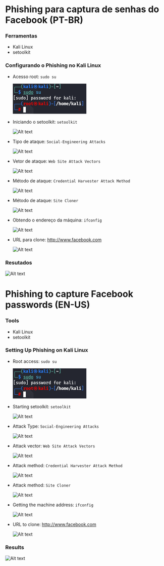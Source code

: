 # Phishing para captura de senhas do Facebook (PT-BR)

### Ferramentas

- Kali Linux
- setoolkit

### Configurando o Phishing no Kali Linux

- Acesso root: ``` sudo su ```
  
  ![Alt text](./sudo_su.png "Optional title")
  
- Iniciando o setoolkit: ``` setoolkit ```
 
  ![Alt text](./passwd.png "Optional title")
  
- Tipo de ataque: ``` Social-Engineering Attacks ```
  
  ![Alt text](./passwd.png "Optional title")
  
- Vetor de ataque: ``` Web Site Attack Vectors ```
  
  ![Alt text](./passwd.png "Optional title")
  
- Método de ataque: ```Credential Harvester Attack Method ```
  
  ![Alt text](./passwd.png "Optional title")
  
- Método de ataque: ``` Site Cloner ```
  
  ![Alt text](./passwd.png "Optional title")
  
- Obtendo o endereço da máquina: ``` ifconfig ```
  
  ![Alt text](./passwd.png "Optional title")
  
- URL para clone: http://www.facebook.com
  
  ![Alt text](./passwd.png "Optional title")

### Resutados

![Alt text](./passwd.png "Optional title")

# Phishing to capture Facebook passwords (EN-US)

### Tools

- Kali Linux
- setoolkit

### Setting Up Phishing on Kali Linux

- Root access: ``` sudo su ```

  ![Alt text](./sudo_su.png "Optional title")

- Starting setoolkit: ``` setoolkit ```
 
  ![Alt text](./passwd.png "Optional title")

- Attack Type: ``` Social-Engineering Attacks ```
  
  ![Alt text](./passwd.png "Optional title")

- Attack vector: ``` Web Site Attack Vectors ```
  
  ![Alt text](./passwd.png "Optional title")
  
- Attack method: ```Credential Harvester Attack Method ```
  
  ![Alt text](./passwd.png "Optional title")
  
- Attack method: ``` Site Cloner ```
  
  ![Alt text](./passwd.png "Optional title")
  
- Getting the machine address: ``` ifconfig ```
  
  ![Alt text](./passwd.png "Optional title")
  
- URL to clone: http://www.facebook.com
  
  ![Alt text](./passwd.png "Optional title")

### Results
 
  ![Alt text](./passwd.png "Optional title")
